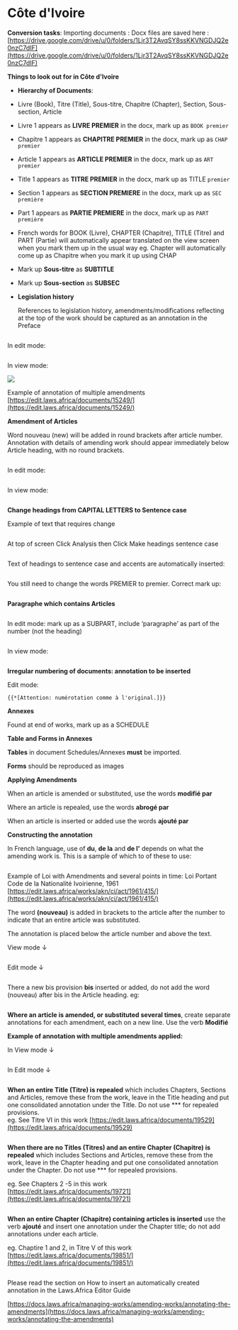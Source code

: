 # Côte d'Ivoire

**Conversion tasks**: Importing documents : Docx files are saved here : [https://drive.google.com/drive/u/0/folders/1Ljr3T2AvqSY8ssKKVNGDJQ2e0nzC7dIF](https://drive.google.com/drive/u/0/folders/1Ljr3T2AvqSY8ssKKVNGDJQ2e0nzC7dIF)



**Things to look out for in Côte d'Ivoire**



* **Hierarchy of Documents**:
* &#x20;Livre (Book), Titre (Title), Sous-titre, Chapitre (Chapter), Section, Sous-section, Article&#x20;
* Livre 1 appears as **LIVRE PREMIER** in the docx, mark up as `BOOK premier`
* Chapitre 1 appears as **CHAPITRE PREMIER** in the docx, mark up as `CHAP premier`
* &#x20;Article 1 appears as  **ARTICLE PREMIER** in the docx,  mark up as `ART premier`&#x20;
* Title 1 appears as  **TITRE PREMIER** in the docx,  mark up as TITLE `premier`
* Section 1 appears as  **SECTION PREMIERE** in the docx,  mark up as `SEC première` &#x20;
* Part 1 appears as **PARTIE PREMIERE** in the docx, mark up as `PART première`
* French words for BOOK (Livre), CHAPTER (Chapitre), TITLE (Titre) and PART (Partie) will automatically appear translated on the view screen when you mark them up in the usual way eg. Chapter will automatically come up as Chapitre when you mark it up using CHAP
* Mark up **Sous-titre** as **SUBTITLE**
* Mark up **Sous-section** as **SUBSEC**
*   **Legislation history**

    References to legislation history, amendments/modifications reflecting at the top of the work should be captured as an annotation in the Preface

<figure><img src="../.gitbook/assets/image (8) (1).png" alt=""><figcaption></figcaption></figure>

In edit mode:

<figure><img src="../.gitbook/assets/image (11).png" alt=""><figcaption></figcaption></figure>

In view mode:

![](<../.gitbook/assets/image (12).png>)

Example of annotation of multiple amendments [https://edit.laws.africa/documents/15249/](https://edit.laws.africa/documents/15249/)

**Amendment of Articles**

Word nouveau (new) will be added in round brackets after article number. Annotation with details of amending work should appear immediately below Article heading, with no round brackets.

<figure><img src="../.gitbook/assets/image (3) (2).png" alt=""><figcaption></figcaption></figure>

In edit mode:

<figure><img src="../.gitbook/assets/image (5) (1).png" alt=""><figcaption></figcaption></figure>

In view mode:

<figure><img src="../.gitbook/assets/image (6) (2).png" alt=""><figcaption></figcaption></figure>

**Change headings from CAPITAL LETTERS to Sentence case**&#x20;

Example of text that requires change&#x20;

<figure><img src="../.gitbook/assets/Headings in Capitals.png" alt=""><figcaption></figcaption></figure>

At top of screen Click Analysis then Click Make headings sentence case

<figure><img src="../.gitbook/assets/Analysis makes headings sentence case.png" alt=""><figcaption></figcaption></figure>

Text of headings to sentence case and accents are automatically inserted:

<figure><img src="../.gitbook/assets/After running Analysis.png" alt=""><figcaption></figcaption></figure>

You still need to change the words PREMIER to premier. Correct mark up:

<figure><img src="../.gitbook/assets/image (8).png" alt=""><figcaption></figcaption></figure>

**Paragraphe which contains Articles**&#x20;





<figure><img src="../.gitbook/assets/image (2) (1) (1).png" alt=""><figcaption></figcaption></figure>

In edit mode: mark up as a SUBPART, include ‘paragraphe’ as part of the number (not the heading)

<figure><img src="../.gitbook/assets/image (1) (1) (1) (1).png" alt=""><figcaption></figcaption></figure>

In view mode:

<figure><img src="../.gitbook/assets/image (2) (1) (1) (1).png" alt=""><figcaption></figcaption></figure>

**Irregular numbering of documents: annotation to be inserted**&#x20;

Edit mode:

```bluebell
{{*[Attention: numérotation comme à l'original.]}}
```

**Annexes**&#x20;

Found at end of works, mark up as a SCHEDULE

**Table and Forms in Annexes**

**Tables** in document Schedules/Annexes **must** be imported.

**Forms** should be reproduced as images&#x20;



**Applying Amendments**

When an article is amended or substituted,  use the words **modifié par**

Where an article is repealed, use the words **abrogé par**

When an article is inserted or added use the words **ajouté par**

**Constructing the annotation**

In French language, use of **du**, **de la** and **de l'** depends on what the amending work is. This is a sample of which to of these to use:

<figure><img src="../.gitbook/assets/De la.png" alt=""><figcaption></figcaption></figure>

&#x20;

Example of Loi with Amendments and several points in time:  Loi Portant Code de la Nationalité Ivoirienne, 1961 [https://edit.laws.africa/works/akn/ci/act/1961/415/](https://edit.laws.africa/works/akn/ci/act/1961/415/)

The word **(nouveau)** is added in brackets to the article after the number to indicate that an entire article was substituted.&#x20;

The annotation is placed below the article number and above the text.

View mode ↓

<figure><img src="../.gitbook/assets/view.png" alt=""><figcaption></figcaption></figure>

&#x20;Edit mode ↓

<figure><img src="../.gitbook/assets/Edit.png" alt=""><figcaption></figcaption></figure>

&#x20;There a new bis provision **bis** inserted or added, do not add the word (nouveau) after bis in the Article heading. eg:

<figure><img src="../.gitbook/assets/20 bis (1).png" alt=""><figcaption></figcaption></figure>



**Where an article is amended, or substituted several times**, create separate annotations for each amendment, each on a new line. Use the verb **Modifié**

**Example of annotation with multiple amendments applied:**

In View mode ↓

<figure><img src="../.gitbook/assets/Screenshot 2025-09-25 122354.png" alt=""><figcaption></figcaption></figure>

In Edit mode ↓

<figure><img src="../.gitbook/assets/Screenshot 2025-09-25 122733.png" alt=""><figcaption></figcaption></figure>

**When an entire Title (Titre) is repealed** which includes Chapters, Sections and Articles, remove these from the work, leave in the Title heading and put one consolidated annotation under the Title. Do not use \*\*\* for repealed provisions.\
&#x20;eg. See Titre VI in this work [https://edit.laws.africa/documents/19529](https://edit.laws.africa/documents/19529)

<figure><img src="../.gitbook/assets/Screenshot 2025-09-10 170100.png" alt=""><figcaption></figcaption></figure>

&#x20;**When there are no Titles (Titres) and an entire Chapter (Chapitre) is repealed** which includes Sections and Articles, remove these from the work, leave in the Chapter heading and put one consolidated annotation under the Chapter. Do not use \*\*\* for repealed provisions.

&#x20;eg. See Chapters 2 -5 in this work [https://edit.laws.africa/documents/19721](https://edit.laws.africa/documents/19721)

<figure><img src="../.gitbook/assets/Screenshot 2025-09-14 171338.png" alt=""><figcaption></figcaption></figure>

&#x20;**When an entire Chapter (Chapitre) containing articles is inserted** use the verb **ajouté** and insert one annotation under the Chapter title; do not add annotations under each article.&#x20;

&#x20;eg. Chaptire 1 and 2, in Titre V of  this work [https://edit.laws.africa/documents/19851/](https://edit.laws.africa/documents/19851/)

<figure><img src="../.gitbook/assets/Screenshot 2025-09-25 120831.png" alt=""><figcaption></figcaption></figure>

Please read the section on How to insert an automatically created annotation in the Laws.Africa Editor Guide

[https://docs.laws.africa/managing-works/amending-works/annotating-the-amendments](https://docs.laws.africa/managing-works/amending-works/annotating-the-amendments)










